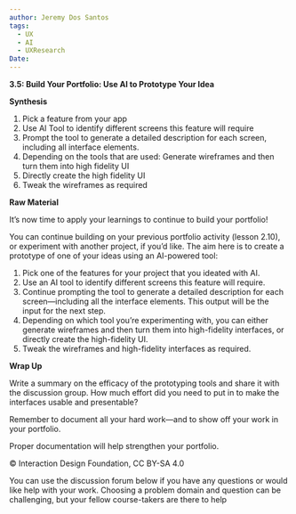 ```yaml
---
author: Jeremy Dos Santos
tags:
  - UX
  - AI
  - UXResearch
Date:
---
```

**3.5: Build Your Portfolio: Use AI to Prototype Your Idea**

  

**Synthesis**

1. Pick a feature from your app
2. Use AI Tool to identify different screens this feature will require
3. Prompt the tool to generate a detailed description for each screen, including all interface elements. 
4. Depending on the tools that are used: Generate wireframes and then turn them into high fidelity UI
5. Directly create the high fidelity UI
6. Tweak the wireframes as required

  

**Raw Material**

  

  

It’s now time to apply your learnings to continue to build your portfolio!

You can continue building on your previous portfolio activity (lesson 2.10), or experiment with another project, if you’d like. The aim here is to create a prototype of one of your ideas using an AI-powered tool:

1. Pick one of the features for your project that you ideated with AI.
2. Use an AI tool to identify different screens this feature will require.
3. Continue prompting the tool to generate a detailed description for each screen—including all the interface elements. This output will be the input for the next step.
4. Depending on which tool you’re experimenting with, you can either generate wireframes and then turn them into high-fidelity interfaces, or directly create the high-fidelity UI.
5. Tweak the wireframes and high-fidelity interfaces as required.

**Wrap Up**

Write a summary on the efficacy of the prototyping tools and share it with the discussion group. How much effort did you need to put in to make the interfaces usable and presentable?

Remember to document all your hard work—and to show off your work in your portfolio.

  

Proper documentation will help strengthen your portfolio.

© Interaction Design Foundation, CC BY-SA 4.0

You can use the discussion forum below if you have any questions or would like help with your work. Choosing a problem domain and question can be challenging, but your fellow course-takers are there to help